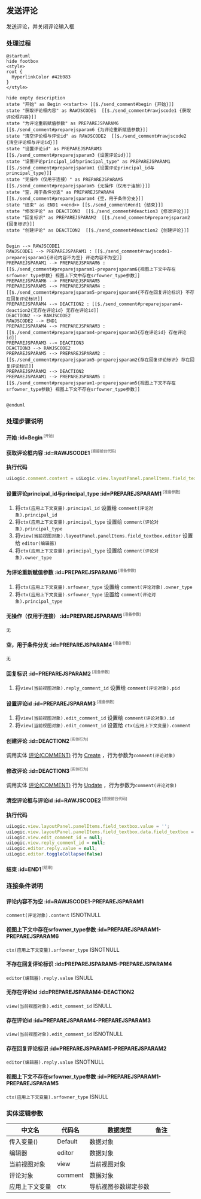 ## 发送评论 <!-- {docsify-ignore-all} -->

   发送评论，并关闭评论输入框

### 处理过程

```plantuml
@startuml
hide footbox
<style>
root {
  HyperlinkColor #42b983
}
</style>

hide empty description
state "开始" as Begin <<start>> [[$./send_comment#begin {开始}]]
state "获取评论框内容" as RAWJSCODE1  [[$./send_comment#rawjscode1 {获取评论框内容}]]
state "为评论重新赋值参数" as PREPAREJSPARAM6  [[$./send_comment#preparejsparam6 {为评论重新赋值参数}]]
state "清空评论框与评论id" as RAWJSCODE2  [[$./send_comment#rawjscode2 {清空评论框与评论id}]]
state "设置评论id" as PREPAREJSPARAM3  [[$./send_comment#preparejsparam3 {设置评论id}]]
state "设置评论principal_id与principal_type" as PREPAREJSPARAM1  [[$./send_comment#preparejsparam1 {设置评论principal_id与principal_type}]]
state "无操作（仅用于连接）" as PREPAREJSPARAM5  [[$./send_comment#preparejsparam5 {无操作（仅用于连接）}]]
state "空，用于条件分支" as PREPAREJSPARAM4  [[$./send_comment#preparejsparam4 {空，用于条件分支}]]
state "结束" as END1 <<end>> [[$./send_comment#end1 {结束}]]
state "修改评论" as DEACTION3  [[$./send_comment#deaction3 {修改评论}]]
state "回复标识" as PREPAREJSPARAM2  [[$./send_comment#preparejsparam2 {回复标识}]]
state "创建评论" as DEACTION2  [[$./send_comment#deaction2 {创建评论}]]


Begin --> RAWJSCODE1
RAWJSCODE1 --> PREPAREJSPARAM1 : [[$./send_comment#rawjscode1-preparejsparam1{评论内容不为空} 评论内容不为空]]
PREPAREJSPARAM1 --> PREPAREJSPARAM6 : [[$./send_comment#preparejsparam1-preparejsparam6{视图上下文中存在srfowner_type参数} 视图上下文中存在srfowner_type参数]]
PREPAREJSPARAM6 --> PREPAREJSPARAM5
PREPAREJSPARAM5 --> PREPAREJSPARAM4 : [[$./send_comment#preparejsparam5-preparejsparam4{不存在回复评论标识} 不存在回复评论标识]]
PREPAREJSPARAM4 --> DEACTION2 : [[$./send_comment#preparejsparam4-deaction2{无存在评论id} 无存在评论id]]
DEACTION2 --> RAWJSCODE2
RAWJSCODE2 --> END1
PREPAREJSPARAM4 --> PREPAREJSPARAM3 : [[$./send_comment#preparejsparam4-preparejsparam3{存在评论id} 存在评论id]]
PREPAREJSPARAM3 --> DEACTION3
DEACTION3 --> RAWJSCODE2
PREPAREJSPARAM5 --> PREPAREJSPARAM2 : [[$./send_comment#preparejsparam5-preparejsparam2{存在回复评论标识} 存在回复评论标识]]
PREPAREJSPARAM2 --> DEACTION2
PREPAREJSPARAM1 --> PREPAREJSPARAM5 : [[$./send_comment#preparejsparam1-preparejsparam5{视图上下文不存在srfowner_type参数} 视图上下文不存在srfowner_type参数]]


@enduml
```


### 处理步骤说明

#### 开始 :id=Begin<sup class="footnote-symbol"> <font color=gray size=1>[开始]</font></sup>




#### 获取评论框内容 :id=RAWJSCODE1<sup class="footnote-symbol"> <font color=gray size=1>[直接前台代码]</font></sup>



<p class="panel-title"><b>执行代码</b></p>

```javascript
uiLogic.comment.content = uiLogic.view.layoutPanel.panelItems.field_textbox.value;
```

#### 设置评论principal_id与principal_type :id=PREPAREJSPARAM1<sup class="footnote-symbol"> <font color=gray size=1>[准备参数]</font></sup>



1. 将`ctx(应用上下文变量).principal_id` 设置给  `comment(评论对象).principal_id`
2. 将`ctx(应用上下文变量).principal_type` 设置给  `comment(评论对象).principal_type`
3. 将`view(当前视图对象).layoutPanel.panelItems.field_textbox.editor` 设置给  `editor(编辑器)`
4. 将`ctx(应用上下文变量).principal_type` 设置给  `comment(评论对象).owner_type`

#### 为评论重新赋值参数 :id=PREPAREJSPARAM6<sup class="footnote-symbol"> <font color=gray size=1>[准备参数]</font></sup>



1. 将`ctx(应用上下文变量).srfowner_type` 设置给  `comment(评论对象).owner_type`
2. 将`ctx(应用上下文变量).srfowner_type` 设置给  `comment(评论对象).principal_type`

#### 无操作（仅用于连接） :id=PREPAREJSPARAM5<sup class="footnote-symbol"> <font color=gray size=1>[准备参数]</font></sup>




    无

#### 空，用于条件分支 :id=PREPAREJSPARAM4<sup class="footnote-symbol"> <font color=gray size=1>[准备参数]</font></sup>




    无

#### 回复标识 :id=PREPAREJSPARAM2<sup class="footnote-symbol"> <font color=gray size=1>[准备参数]</font></sup>



1. 将`view(当前视图对象).reply_comment_id` 设置给  `comment(评论对象).pid`

#### 设置评论id :id=PREPAREJSPARAM3<sup class="footnote-symbol"> <font color=gray size=1>[准备参数]</font></sup>



1. 将`view(当前视图对象).edit_comment_id` 设置给  `comment(评论对象).id`
2. 将`view(当前视图对象).edit_comment_id` 设置给  `ctx(应用上下文变量).comment`

#### 创建评论 :id=DEACTION2<sup class="footnote-symbol"> <font color=gray size=1>[实体行为]</font></sup>



调用实体 [评论(COMMENT)](module/Base/comment.md) 行为 [Create](module/Base/comment#行为) ，行为参数为`comment(评论对象)`

#### 修改评论 :id=DEACTION3<sup class="footnote-symbol"> <font color=gray size=1>[实体行为]</font></sup>



调用实体 [评论(COMMENT)](module/Base/comment.md) 行为 [Update](module/Base/comment#行为) ，行为参数为`comment(评论对象)`

#### 清空评论框与评论id :id=RAWJSCODE2<sup class="footnote-symbol"> <font color=gray size=1>[直接前台代码]</font></sup>



<p class="panel-title"><b>执行代码</b></p>

```javascript
uiLogic.view.layoutPanel.panelItems.field_textbox.value = '';
uiLogic.view.layoutPanel.panelItems.field_textbox.data.field_textbox = '';
uiLogic.view.edit_comment_id = null;
uiLogic.view.reply_comment_id = null;
uiLogic.editor.reply.value = null;
uiLogic.editor.toggleCollapse(false)

```

#### 结束 :id=END1<sup class="footnote-symbol"> <font color=gray size=1>[结束]</font></sup>




### 连接条件说明
#### 评论内容不为空 :id=RAWJSCODE1-PREPAREJSPARAM1

```comment(评论对象).content``` ISNOTNULL
#### 视图上下文中存在srfowner_type参数 :id=PREPAREJSPARAM1-PREPAREJSPARAM6

```ctx(应用上下文变量).srfowner_type``` ISNOTNULL
#### 不存在回复评论标识 :id=PREPAREJSPARAM5-PREPAREJSPARAM4

```editor(编辑器).reply.value``` ISNULL
#### 无存在评论id :id=PREPAREJSPARAM4-DEACTION2

```view(当前视图对象).edit_comment_id``` ISNULL
#### 存在评论id :id=PREPAREJSPARAM4-PREPAREJSPARAM3

```view(当前视图对象).edit_comment_id``` ISNOTNULL
#### 存在回复评论标识 :id=PREPAREJSPARAM5-PREPAREJSPARAM2

```editor(编辑器).reply.value``` ISNOTNULL
#### 视图上下文不存在srfowner_type参数 :id=PREPAREJSPARAM1-PREPAREJSPARAM5

```ctx(应用上下文变量).srfowner_type``` ISNULL


### 实体逻辑参数

|    中文名   |    代码名    |  数据类型      |备注 |
| --------| --------| --------  | --------   |
|传入变量(<i class="fa fa-check"/></i>)|Default|数据对象||
|编辑器|editor|数据对象||
|当前视图对象|view|当前视图对象||
|评论对象|comment|数据对象||
|应用上下文变量|ctx|导航视图参数绑定参数||
